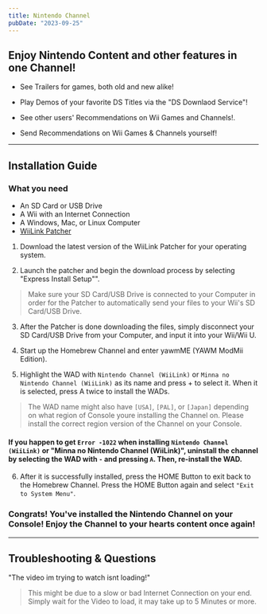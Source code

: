 ```yaml
---
title: Nintendo Channel
pubDate: "2023-09-25"
---
```

## Enjoy Nintendo Content and other features in one Channel!

- See Trailers for games, both old and new alike!

- Play Demos of your favorite DS Titles via the "DS Downlaod Service"!

- See other users' Recommendations on Wii Games and Channels!.

- Send Recommendations on Wii Games & Channels yourself!
___
## Installation Guide

### What you need

- An SD Card or USB Drive
- A Wii with an Internet Connection
- A Windows, Mac, or Linux Computer
- [WiiLink Patcher](https://github.com/WiiLink24/WiiLink24-Patcher)

1. Download the latest version of the WiiLink Patcher for your operating system.

2. Launch the patcher and begin the download process by selecting "Express Install Setup"".
> Make sure your SD Card/USB Drive is connected to your Computer in order for the Patcher to automatically send your files to your Wii's SD Card/USB Drive.
3. After the Patcher is done downloading the files, simply disconnect your SD Card/USB Drive from your Computer, and input it into your Wii/Wii U.

4. Start up the Homebrew Channel and enter yawmME (YAWM ModMii Edition).

5. Highlight the WAD with `Nintendo Channel (WiiLink)` or `Minna no Nintendo Channel (WiiLink)` as its name and press + to select it. When it is selected, press A twice to install the WADs.
> The WAD name might also have `[USA]`, `[PAL]`, or `[Japan]` depending on what region of Console youre installing the Channel on. Please install the correct region version of the Channel on your Console.
#### If you happen to get `Error -1022` when installing `Nintendo Channel (WiiLink)` or "Minna no Nintendo Channel (WiiLink)", uninstall the channel by selecting the WAD with `-` and pressing `A`. Then, re-install the WAD.

6. After it is successfully installed, press the HOME Button to exit back to the Homebrew Channel. Press the HOME Button again and select `"Exit to System Menu"`.

### Congrats! You've installed the Nintendo Channel on your Console! Enjoy the Channel to your hearts content once again!
___
## Troubleshooting & Questions

"The video im trying to watch isnt loading!"
> This might be due to a slow or bad Internet Connection on your end. Simply wait for the Video to load, it may take up to 5 Minutes or more.
